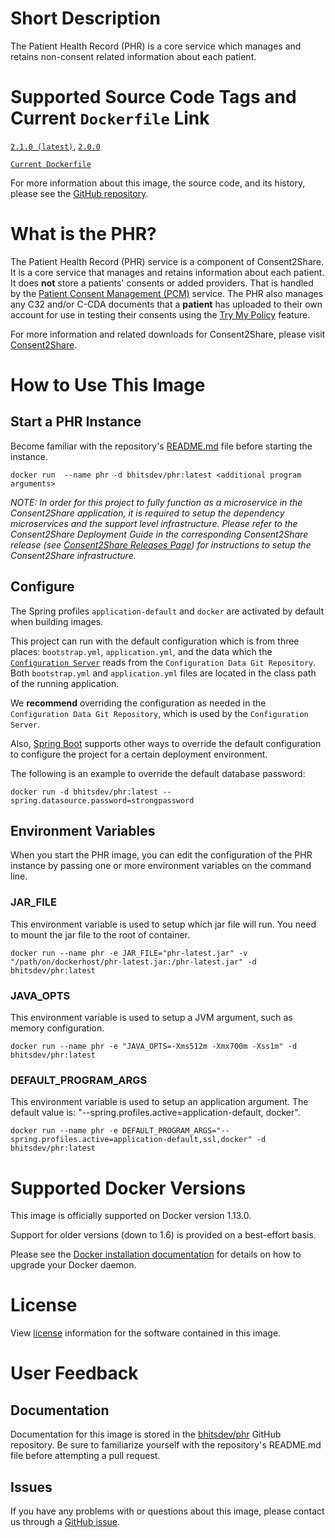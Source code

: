 # Short Description

The Patient Health Record (PHR) is a core service which manages and retains non-consent related information about each patient.

# Supported Source Code Tags and Current `Dockerfile` Link

[`2.1.0 (latest)`](https://github.com/bhits-dev/phr/releases/tag/2.1.0), [`2.0.0`](https://github.com/bhits-dev/phr/releases/tag/2.0.0)

[`Current Dockerfile`](../phr/src/main/docker/Dockerfile)

For more information about this image, the source code, and its history, please see the [GitHub repository](https://github.com/bhits-dev/phr).

# What is the PHR?

The Patient Health Record (PHR) service is a component of Consent2Share. It is a core service that manages and retains information about each patient. It does **not** store a patients' consents or added providers. That is handled by the [Patient Consent Management (PCM)](https://github.com/bhits-dev/pcm) service. The PHR also manages any C32 and/or C-CDA documents that a **patient** has uploaded to their own account for use in testing their consents using the [Try My Policy](https://github.com/bhits-dev/try-policy) feature.

For more information and related downloads for Consent2Share, please visit [Consent2Share](https://bhits-dev.github.io/consent2share/).

# How to Use This Image

## Start a PHR Instance

Become familiar with the repository's [README.md](../README.md) file before starting the instance.

`docker run  --name phr -d bhitsdev/phr:latest <additional program arguments>`

*NOTE: In order for this project to fully function as a microservice in the Consent2Share application, it is required to setup the dependency microservices and the support level infrastructure. Please refer to the Consent2Share Deployment Guide in the corresponding Consent2Share release (see [Consent2Share Releases Page](https://github.com/bhits-dev/consent2share/releases)) for instructions to setup the Consent2Share infrastructure.*
 
## Configure

The Spring profiles `application-default` and `docker` are activated by default when building images.

This project can run with the default configuration which is from three places: `bootstrap.yml`, `application.yml`, and the data which the [`Configuration Server`](https://github.com/bhits-dev/config-server) reads from the `Configuration Data Git Repository`. Both `bootstrap.yml` and `application.yml` files are located in the class path of the running application.

We **recommend** overriding the configuration as needed in the `Configuration Data Git Repository`, which is used by the `Configuration Server`.

Also, [Spring Boot](https://projects.spring.io/spring-boot/) supports other ways to override the default configuration to configure the project for a certain deployment environment. 

The following is an example to override the default database password:

`docker run -d bhitsdev/phr:latest --spring.datasource.password=strongpassword`

## Environment Variables

When you start the PHR image, you can edit the configuration of the PHR instance by passing one or more environment variables on the command line. 

### JAR_FILE

This environment variable is used to setup which jar file will run. You need to mount the jar file to the root of container.

`docker run --name phr -e JAR_FILE="phr-latest.jar" -v "/path/on/dockerhost/phr-latest.jar:/phr-latest.jar" -d bhitsdev/phr:latest`

### JAVA_OPTS 

This environment variable is used to setup a JVM argument, such as memory configuration.

`docker run --name phr -e "JAVA_OPTS=-Xms512m -Xmx700m -Xss1m" -d bhitsdev/phr:latest`

### DEFAULT_PROGRAM_ARGS 

This environment variable is used to setup an application argument. The default value is: "--spring.profiles.active=application-default, docker".

`docker run --name phr -e DEFAULT_PROGRAM_ARGS="--spring.profiles.active=application-default,ssl,docker" -d bhitsdev/phr:latest`

# Supported Docker Versions

This image is officially supported on Docker version 1.13.0.

Support for older versions (down to 1.6) is provided on a best-effort basis.

Please see the [Docker installation documentation](https://docs.docker.com/engine/installation/) for details on how to upgrade your Docker daemon.

# License

View [license](../LICENSE) information for the software contained in this image.

# User Feedback

## Documentation
 
Documentation for this image is stored in the [bhitsdev/phr](https://github.com/bhits-dev/phr) GitHub repository. Be sure to familiarize yourself with the repository's README.md file before attempting a pull request.

## Issues

If you have any problems with or questions about this image, please contact us through a [GitHub issue](https://github.com/bhits-dev/phr/issues).
